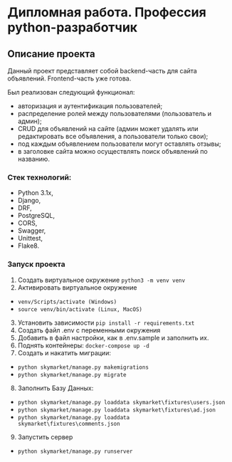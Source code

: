 # Дипломная работа. Профессия python-разработчик

## Описание проекта
Данный проект представляет собой backend-часть для сайта объявлений.
Frontend-часть уже готова.

Был реализован следующий функционал:
- авторизация и аутентификация пользователей;
- распределение ролей между пользователями (пользователь и админ);
- CRUD для объявлений на сайте (админ может удалять или редактировать все объявления, а пользователи только свои);
- под каждым объявлением пользователи могут оставлять отзывы;
- в заголовке сайта можно осуществлять поиск объявлений по названию.

### Стек технологий: 
 - Python 3.1x, 
 - Django,
 - DRF,
 - PostgreSQL,
 - CORS,
 - Swagger,
 - Unittest,
 - Flake8.

<h3>Запуск проекта</h3>

1. Создать виртуальное окружение
`python3 -m venv venv`
2. Активировать виртуальное окружение
- `venv/Scripts/activate (Windows)`
- `source venv/bin/activate (Linux, MacOS)`
3. Установить зависимости
`pip install -r requirements.txt`
4. Создать файл .env c переменными окружения
5. Добавить в файл настройки, как в .env.sample и заполнить их.
6. Поднять контейнеры:
`docker-compose up -d`
7. Создать и накатить миграции:
 - `python skymarket/manage.py makemigrations`
 - `python skymarket/manage.py migrate`
8. Заполнить Базу Данных:
- `python skymarket/manage.py loaddata skymarket\fixtures\users.json`
- `python skymarket/manage.py loaddata skymarket\fixtures\ad.json`
- `python skymarket/manage.py loaddata skymarket\fixtures\comments.json`
9. Запустить сервер
- `python skymarket/manage.py runserver`